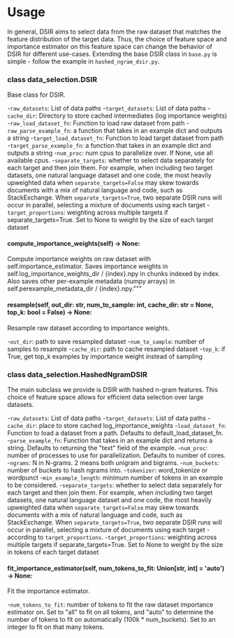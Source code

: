 # Usage
In general, DSIR aims to select data from the raw dataset that matches the feature distribution of the target data. Thus, the choice of feature space and importance estimator on this feature space can change the behavior of DSIR for different use-cases. Extending the base DSIR class in `base.py` is simple - follow the example in `hashed_ngram_dsir.py`.

### class data_selection.DSIR
Base class for DSIR.

-`raw_datasets`: List of data paths
-`target_datasets`: List of data paths
-`cache_dir`: Directory to store cached intermediates (log importance weights)
-`raw_load_dataset_fn`: Function to load raw dataset from path
-`raw_parse_example_fn`: a function that takes in an example dict and outputs a string
-`target_load_dataset_fn`: Function to load target dataset from path
-`target_parse_example_fn`: a function that takes in an example dict and outputs a string
-`num_proc`: num cpus to parallelize over. If None, use all available cpus.
-`separate_targets`: whether to select data separately for each target and then join them. For example, when including two target datasets, one natural language dataset and one code, the most heavily upweighted data when `separate_targets=False` may skew towards documents with a mix of natural language and code, such as StackExchange. When `separate_targets=True`, two separate DSIR runs will occur in parallel, selecting a mixture of documents using each target
-`target_proportions`: weighting across multiple targets if separate_targets=True. Set to None to weight by the size of each target dataset

#### compute_importance_weights(self) -> None:
Compute importance weights on raw dataset with self.importance_estimator.
Saves importance weights in self.log_importance_weights_dir / {index}.npy in chunks indexed by index.
Also saves other per-example metadata (numpy arrays) in self.perexample_metadata_dir / {index}.npy."""

#### resample(self, out_dir: str, num_to_sample: int, cache_dir: str = None, top_k: bool = False) -> None:
Resample raw dataset according to importance weights.

-`out_dir`: path to save resampled dataset
-`num_to_sample`: number of samples to resample
-`cache_dir`: path to cache resampled dataset
-`top_k`: if True, get top_k examples by importance weight instead of sampling


### class data_selection.HashedNgramDSIR
The main subclass we provide is DSIR with hashed n-gram features. This choice of feature space allows for efficient data selection over large datasets. 

-`raw_datasets`: List of data paths
-`target_datasets`: List of data paths
-`cache_dir`: place to store cached log_importance_weights
-`load_dataset_fn`: Function to load a dataset from a path. Defaults to default_load_dataset_fn.
-`parse_example_fn`: Function that takes in an example dict and returns a string. Defaults to returning the "text" field of the example.
-`num_proc`: number of processes to use for parallelization. Defaults to number of cores.
-`ngrams`: N in N-grams. 2 means both unigram and bigrams.
-`num_buckets`: number of buckets to hash ngrams into.
-`tokenizer`: word_tokenize or wordpunct
-`min_example_length`: minimum number of tokens in an example to be considered.
-`separate_targets`: whether to select data separately for each target and then join them. For example, when including two target datasets, one natural language dataset and one code, the most heavily upweighted data when `separate_targets=False` may skew towards documents with a mix of natural language and code, such as StackExchange. When `separate_targets=True`, two separate DSIR runs will occur in parallel, selecting a mixture of documents using each target
-according to `target_proportions`.
-`target_proportions`: weighting across multiple targets if separate_targets=True. Set to None to weight by the size in tokens of each target dataset

#### fit_importance_estimator(self, num_tokens_to_fit: Union[str, int] = 'auto') -> None:
Fit the importance estimator.

-`num_tokens_to_fit`: number of tokens to fit the raw dataset importance estimator on. Set to "all" to fit on all tokens, and "auto" to determine the number of tokens to fit on automatically (100k * num_buckets). Set to an integer to fit on that many tokens.
